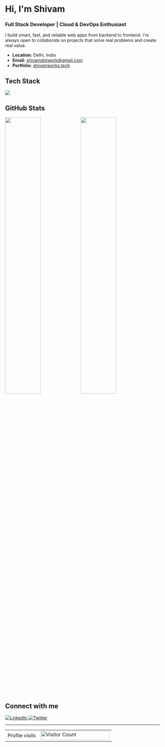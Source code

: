 # Hi, I'm Shivam

### Full Stack Developer | Cloud & DevOps Enthusiast

I build smart, fast, and reliable web apps from backend to frontend. I'm always open to collaborate on projects that solve real problems and create real value.

- **Location:** Delhi, India  
- **Email:** [shivamdotwork@gmail.com](mailto:shivamdotwork@gmail.com)  
- **Portfolio:** [shivamworks.tech](https://shivamworks.tech)


## Tech Stack

<p align="left">
  <img src="https://skillicons.dev/icons?i=javascript,typescript,nextjs,react,mongodb,postgresql,express,nodejs,docker,firebase,aws&theme=dark" />
</p>


## GitHub Stats

<img src="https://github-readme-stats.vercel.app/api?username=10xshivam&show_icons=true&hide_border=true&theme=react&count_private=true" width="48%" />

<img src="https://github-readme-stats.vercel.app/api/top-langs/?username=10xshivam&layout=compact&hide_border=true&theme=react" width="48%" />



## Connect with me

<p align="left">
  <a href="https://linkedin.com/in/codrshivam" target="_blank">
    <img src="https://skillicons.dev/icons?i=linkedin" alt="LinkedIn" />
  </a>
  <a href="https://x.com/shivamcodes_" target="_blank">
    <img src="https://skillicons.dev/icons?i=twitter" alt="Twitter" />
  </a>
</p>

---

<table align="center">
  <tr>
    <td>Profile visits</td>
    <td><img src="https://profile-counter.glitch.me/10xshivam/count.svg" alt="Visitor Count" height="30" width="224" /></td>
  </tr>
</table>


